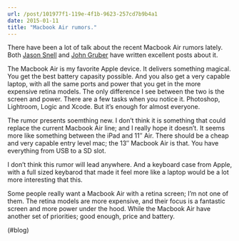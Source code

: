 ```yaml
---
url: /post/101977f1-119e-4f1b-9623-257cd7b9b4a1
date: 2015-01-11
title: "Macbook Air rumors."
---
```


There have been a lot of talk about the recent Macbook Air rumors lately. Both [Jason Snell][1] and [John Gruber][2] have written excellent posts about it.



The Macbook Air is my favorite Apple device. It delivers something magical. You get the best battery capasity possible. And you also get a very capable laptop, with all the same ports and power that you get in the more expensive retina models. The only difference I see between the two is the screen and power. There are a few tasks when you notice it. Photoshop, Lightroom, Logic and Xcode. But it&#8217;s enough for almost everyone.



The rumor presents soemthing new. I don&#8217;t think it is something that could replace the current Macbook Air line; and I really hope it doesn&#8217;t. It seems more like something between the iPad and 11&#8243; Air. There should be a cheap and very capable entry level mac; the 13&#8243; Macbook Air is that. You have everything from USB to a SD slot.



I don&#8217;t think this rumor will lead anywhere. And a keyboard case from Apple, with a full sized keybarod that made it feel more like a laptop would be a lot more interesting that this.



Some people really want a Macbook Air with a retina screen; I&#8217;m not one of them. The retina models are more expensive, and their focus is a fantastic screen and more power under the hood. While the Macbook Air have another set of priorities; good enough, price and battery.



(#blog)



 [1]: http://sixcolors.com/post/2015/01/the-macbook-air-returning-to-its-roots/

 [2]: http://daringfireball.net/2015/01/charging_usb_only_macbook